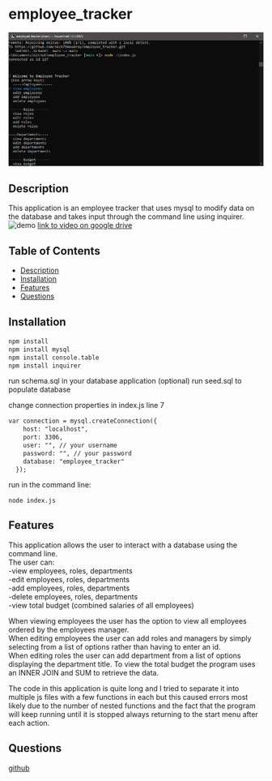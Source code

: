 # employee_tracker

![screen shot of desktop](/assets/application.png)
## Description
This application is an employee tracker that uses mysql to modify data on the database and takes input through the command line using inquirer.
![demo](/assets/employee_tracker_demo.gif)
[link to video on google drive](https://drive.google.com/file/d/1uGUUOq_ldnSL-wOvx7OgW993K4wIq8sV/view)

## Table of Contents
* [Description](#Description)
* [Installation](#Installation)
* [Features](#Features)
* [Questions](#Questions)
## Installation
```
npm install
npm install mysql
npm install console.table
npm install inquirer

```
run schema.sql in your database application
(optional) run seed.sql to populate database

change connection properties in index.js line 7
```
var connection = mysql.createConnection({
    host: "localhost",
    port: 3306,
    user: "", // your username
    password: "", // your password
    database: "employee_tracker"
  });
```
run in the command line:
``` 
node index.js
```
## Features
This application allows the user to interact with a database using the command line.  
The user can:  
-view employees, roles, departments   
-edit employees, roles, departments   
-add employees, roles, departments  
-delete employees, roles, departments  
-view total budget (combined salaries of all employees)

When viewing employees the user has the option to view all employees ordered by the employees manager.  
When editing employees the user can add roles and managers by simply selecting from a list of options rather than having to enter an id.  
When editing roles the user can add department from a list of options displaying the department title. 
To view the total budget the program uses an INNER JOIN and SUM to retrieve the data.

The code in this application is quite long and I tried to separate it into multiple js files with a few functions in each but this caused errors most likely due to the number of nested functions and the fact that the program will keep running until it is stopped always returning to the start menu after each action.

## Questions
[github](https://github.com/nick75mowbray)
